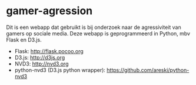 gamer-agression
===============

Dit is een webapp dat gebruikt is bij onderzoek naar de agressiviteit van gamers op sociale media. Deze webapp is geprogrammeerd in Python, mbv Flask en D3.js.

 - Flask: http://flask.pocoo.org
 - D3.js: http://d3js.org
 - NVD3: http://nvd3.org
 - python-nvd3 (D3.js python wrapper): https://github.com/areski/python-nvd3
